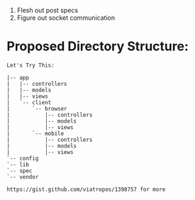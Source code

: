 1. Flesh out post specs
2. Figure out socket communication

Proposed Directory Structure:
=============================

```
Let's Try This:

|-- app
|   |-- controllers
|   |-- models
|   |-- views
|   `-- client
|       `-- browser
|           |-- controllers
|           |-- models
|           |-- views
|       `-- mobile
|           |-- controllers
|           |-- models
|           |-- views
`-- config
`-- lib
`-- spec
`-- vendor

https://gist.github.com/viatropos/1398757 for more

```

